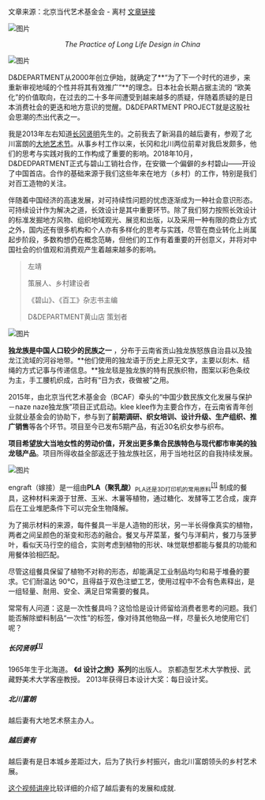 文章来源：北京当代艺术基金会 - 离村 [文章链接](https://mp.weixin.qq.com/s/a4cxymgq3ktnJsmLYhSJ6Q)

![图片](../../../../Changes729_image/tree/main/ln/%5BBCAF%5D%E9%95%BF%E6%95%88%E8%AE%BE%E8%AE%A1%E5%9C%A8%E4%B8%AD%E5%9B%BD/640)

<div align="center" style="font-style: italic; font-color: gray">The Practice of Long Life Design in China</div>

![图片](../../../../Changes729_image/tree/main/ln/%5BBCAF%5D%E9%95%BF%E6%95%88%E8%AE%BE%E8%AE%A1%E5%9C%A8%E4%B8%AD%E5%9B%BD/640-162807733400228)

D&DEPARTMENT从2000年创立伊始，就确定了**“为了下一个时代的进步，来重新审视地域的个性并将其有效推广”**的理念。日本社会长期占据主流的 “欧美化”的价值取向，在过去的二十多年间遭受到越来越多的质疑，伴随着质疑的是日本消费社会的更迭和地方意识的觉醒。D&DEPARTMENT PROJECT就是这股社会思潮的杰出代表之一。

我是2013年左右知道[长冈贤明](#长冈贤明)先生的。之前我去了新潟县的越后妻有，参观了北川富朗的[大地艺术节](https://www.echigo-tsumari.jp/zh-tw/)。从事乡村工作以来，长冈和北川两位前辈对我启发颇多，他们的思考与实践对我的工作构成了重要的影响。2018年10月，D&DEDPARTMENT正式与碧山工销社合作，在安徽一个偏僻的乡村碧山——开设了中国首店。合作的基础来源于我们这些年来在地方（乡村）的工作，特别是我们对百工造物的关注。

伴随着中国经济的高速发展，对可持续性问题的忧虑逐渐成为一种社会意识形态。可持续设计作为解决之道，长效设计是其中重要环节。除了我们努力按照长效设计的标准发掘地方风物、组织地域观光、展览和出版，以及采用一种有限的商业方式之外，国内还有很多机构和个人亦有多样化的思考与实践，尽管在商业转化上尚属起步阶段，多数构想仍在概念范畴，但他们的工作有着重要的开创意义，并将对中国社会的价值观和消费观产生着越来越多的影响。

> 左靖
>
> 策展人、乡村建设者
>
> 《碧山》、《百工》杂志书主编
>
> D&DEPARTMENT黄山店 策划者

![图片](../../../../Changes729_image/tree/main/ln/%5BBCAF%5D%E9%95%BF%E6%95%88%E8%AE%BE%E8%AE%A1%E5%9C%A8%E4%B8%AD%E5%9B%BD/640-162807734859230)

**独龙族是中国人口较少的民族之一** ，分布于云南省贡山独龙族怒族自治县以及独龙江流域的河谷地带。**他们使用的独龙语于历史上原无文字，主要以刻木、结绳的方式记事与传递信息。**独龙毯是独龙族的特有民族织物，图案以彩色条纹为主，手工腰机织成，古时有“日为衣，夜做被”之用。

2015年，由北京当代艺术基金会（BCAF）牵头的“中国少数民族文化发展与保护－naze naze独龙族”项目正式启动。klee klee作为主要合作方，在云南省青年创业就业基金会的协助下，参与到了**前期调研、织女培训、设计升级、生产组织、推广销售**等各个环节。项目至今已发布5期产品，有近30名织女参与织布。

**项目希望放大当地女性的劳动价值，开发出更多集合民族特色与现代都市审美的独龙毯产品**。项目所得收益全部返还于独龙族社区，用于当地社区的自我持续发展。

![图片](../../../../Changes729_image/tree/main/ln/%5BBCAF%5D%E9%95%BF%E6%95%88%E8%AE%BE%E8%AE%A1%E5%9C%A8%E4%B8%AD%E5%9B%BD/640-162807736361332)

engraft（嫁接）是一组由**PLA（聚乳酸）**<sub>PLA还是3D打印机的常用原料</sub><sup>[[1]](https://zh.wikipedia.org/wiki/%E8%81%9A%E4%B9%B3%E9%85%B8)</sup> 制成的餐具，这种材料来源于甘蔗、玉米、木薯等植物，通过糖化、发酵等工艺合成，废弃后在工业堆肥条件下可以完全生物降解。

为了揭示材料的来源，每件餐具一半是人造物的形状，另一半长得像真实的植物，两者之间呈颜色的渐变和形态的融合。餐叉与芹菜茎，餐勺与洋蓟片，餐刀与菠萝叶，看似天马行空的组合，实则考虑到植物的形状、味觉联想都能与餐具的功能和用餐体验相匹配。

尽管这组餐具保留了植物不对称的形态，却能满足工业制品均匀和易于堆叠的要求。它们耐温达 90℃，且得益于双色注塑工艺，使用过程中不会有色素释出，是一组轻量、耐用、安全、满足日常需要的餐具。

常常有人问道：这是一次性餐具吗？这恰恰是设计师留给消费者思考的问题。我们能否解除塑料制品“一次性”的标签，像对待其他物品一样，尽量长久地使用它们呢？



##### 长冈贤明<sup>[[1]](https://www.brandstar.com.cn/in-depth/477)</sup>

1965年生于北海道。 **《d 设计之旅》系列**的出版人。 京都造型艺术大学教授、武藏野美术大学客座教授。 2013年获得日本设计大奖：每日设计奖。

##### 北川富朗

越后妻有大地艺术祭主办人。

##### 越后妻有

越后妻有是日本城乡差距过大，后为了执行乡村振兴，由北川富朗领头的乡村艺术展。

[这个视频讲座](https://www.bilibili.com/video/BV1mD4y1D78E?from=search&seid=6261101002783608213)比较详细的介绍了越后妻有的发展和成就.
